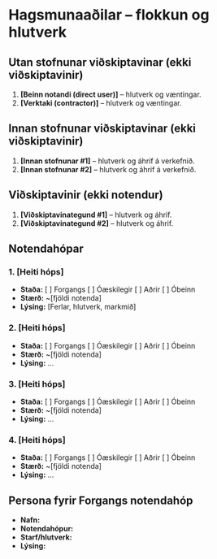 # Hagsmunaaðilar – flokkun og hlutverk

<!-- 
Fyrir hvern notendahóp skal skrá:
- Nafn hóps (name)
- Staða (status): haka við "Kjörinn" eða "Óhagstæður" ef við á. Aðrir hópar eru ómerktir. 
  (Hópar sem eru hunsaðir þurfa ekki að vera með í skjalinu.)
- Stærð (size): áætlaður fjöldi notenda í hópnum
- Lýsing (description): tilgangur hópsins, helstu ferlar og hlutverk í verkefninu
-->

## Utan stofnunar viðskiptavinar (ekki viðskiptavinir)
1. **[Beinn notandi (direct user)]** – hlutverk og væntingar.
2. **[Verktaki (contractor)]** – hlutverk og væntingar.

## Innan stofnunar viðskiptavinar (ekki viðskiptavinir)
1. **[Innan stofnunar #1]** – hlutverk og áhrif á verkefnið.
2. **[Innan stofnunar  #2]** – hlutverk og áhrif á verkefnið.

## Viðskiptavinir (ekki notendur)
1. **[Viðskiptavinategund #1]** – hlutverk og áhrif.
2. **[Viðskiptavinategund #2]** – hlutverk og áhrif.

## Notendahópar

### 1. [Heiti hóps]
- **Staða:** [ ] Forgangs  [ ] Óæskilegir  [ ] Aðrir  [ ] Óbeinn  
- **Stærð:** ~[fjöldi notenda]  
- **Lýsing:** [Ferlar, hlutverk, markmið]

### 2. [Heiti hóps]
- **Staða:** [ ] Forgangs   [ ] Óæskilegir  [ ] Aðrir  [ ] Óbeinn  
- **Stærð:** ~[fjöldi notenda]  
- **Lýsing:** …

### 3. [Heiti hóps]
- **Staða:** [ ] Forgangs   [ ] Óæskilegir  [ ] Aðrir  [ ] Óbeinn  
- **Stærð:** ~[fjöldi notenda]  
- **Lýsing:** …

### 4. [Heiti hóps]
- **Staða:** [ ] Forgangs   [ ] Óæskilegir  [ ] Aðrir [ ] Óbeinn  
- **Stærð:** ~[fjöldi notenda]  
- **Lýsing:** …

## Persona fyrir Forgangs  notendahóp
<!--
Persóna getur komið í stað raunverulegs notendafulltrúa þegar hann er 
ekki tiltækur. Þá getur BA hugsað sér slíkan notanda við að framkvæma verk 
eða velja, og þannig búið til upphafspunkt fyrir kröfur sem síðar eru sannreyndar 
með notendum.

Upplýsingar um persónu fyrir viðskiptavin geta innihaldið félags- og 
lýðfræðilega eiginleika, hegðun, óskir og pirrandi þætti. 
Mikilvægt er að tryggja að persónur séu raunverulega fulltrúar viðkomandi 
notendahóps, byggt á markaðs-, lýðfræðilegum og þjóðfræðilegum rannsóknum
-->
<!--
Dæmi bls. 107
Fred, 41, has been a chemist at Contoso Pharmaceuticals since he received his Ph.D.
14 years ago. He doesn’t have much patience with computers. Fred usually works
on two projects at a time in related chemical areas. His lab contains approximately
300 bottles of chemicals and gas cylinders. On an average day, he’ll need four new
chemicals from the stockroom. Two of these will be commercial chemicals in stock,
one will need to be ordered, and one will come from the supply of proprietary Contoso
chemical samples. On occasion, Fred will need a hazardous chemical that requires
special training for safe handling. When he buys a chemical for the first time, Fred
wants the material safety data sheet emailed to him automatically. Each year, Fred will
synthesize about 20 new proprietary chemicals to go into the stockroom. Fred wants
a report of his chemical usage for the previous month to be generated automatically
and sent to him by email so that he can monitor his chemical exposure.
--> 
- **Nafn:**
- **Notendahópur:**
- **Starf/hlutverk:**
- **Lýsing:**
